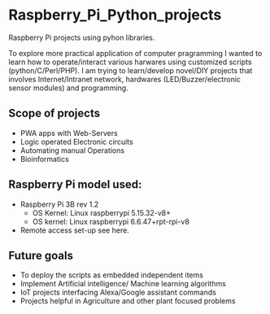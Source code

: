 # Raspberry_Pi_Python_projects
Raspberry Pi projects using pyhon libraries. 

To explore more practical application of computer pragramming I wanted to learn how to operate/interact various harwares using customized scripts (python/C/Perl/PHP). I am trying to
learn/develop novel/DIY projects that involves Internet/Intranet network, hardwares (LED/Buzzer/electronic sensor modules) and programming.

## Scope of projects
 - PWA apps with Web-Servers
 - Logic operated Electronic circuits 
 - Automating manual Operations
 - Bioinformatics

## Raspberry Pi model used:
 - Raspberry Pi 3B rev 1.2
	+ OS Kernel: Linux raspberrypi 5.15.32-v8+
	+ OS kernel: Linux raspberrypi 6.6.47+rpt-rpi-v8 
 - Remote access set-up see here.


## Future goals
- To deploy the scripts as embedded independent items
- Implement Artificial intelligence/ Machine learning algorithms
- IoT projects interfacing Alexa/Google assistant commands
- Projects helpful in Agriculture and other plant focused problems


